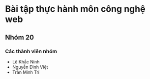 <h1>Bài tập thực hành môn công nghệ web </h1>
<h2>Nhóm 20</h2>
<h3>Các thành viên nhóm</h3>
<ul>
    <li>Lê Khắc Ninh</li>
    <li>Nguyễn Đình Việt</li>
    <li>Trần Minh Trí</li>
</ul>
